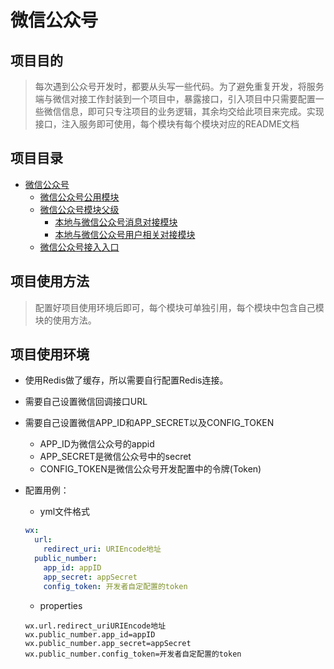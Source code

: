 # 微信公众号

## 项目目的
> 每次遇到公众号开发时，都要从头写一些代码。为了避免重复开发，将服务端与微信对接工作封装到一个项目中，暴露接口，引入项目中只需要配置一些微信信息，即可只专注项目的业务逻辑，其余均交给此项目来完成。实现接口，注入服务即可使用，每个模块有每个模块对应的README文档

## 项目目录
- [微信公众号](README.md)
    - [微信公众号公用模块](./yyx-wx-commons/README.md)
    - [微信公众号模块父级](./yyx-wx-modules/README.md)
        - [本地与微信公众号消息对接模块](./yyx-wx-modules/yyx-wx-message/README.md)
        - [本地与微信公众号用户相关对接模块](./yyx-wx-modules/yyx-wx-account/README.md)
    - [微信公众号接入入口](./yyx-wx-web/README.md)
## 项目使用方法
> 配置好项目使用环境后即可，每个模块可单独引用，每个模块中包含自己模块的使用方法。
## 项目使用环境
- 使用Redis做了缓存，所以需要自行配置Redis连接。
- 需要​自己设置微信回调接口URL
- 需要自己设置微信APP_ID和APP_SECRET以及CONFIG_TOKEN

    - APP_ID为微信公众号的appid
    - APP_SECRET是微信公众号中的secret
    - CONFIG_TOKEN是微信公众号开发配置中的令牌(Token)

- 配置用例：
    - yml文件格式
    ```yml
    wx:
      url:
        redirect_uri: URIEncode地址
      public_number:
        app_id: appID
        app_secret: appSecret
        config_token: 开发者自定配置的token
    ```
    - properties
    ```properties
    wx.url.redirect_uriURIEncode地址
    wx.public_number.app_id=appID
    wx.public_number.app_secret=appSecret
    wx.public_number.config_token=开发者自定配置的token
    ```
